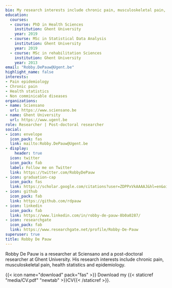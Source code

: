 ```yaml
---
bio: My research interests include chronic pain, musculoskeletal pain, health statistics and epidemiology.
education:
  courses:
  - course: PhD in Health Sciences
    institution: Ghent University
    year: 2019
  - course: MSc in Statistical Data Analysis
    institution: Ghent University
    year: 2019
  - course: MSc in rehabilitation Sciences
    institution: Ghent University
    year: 2013
email: "Robby.DePauw@Ugent.be"
highlight_name: false
interests:
- Pain epidemiology
- Chronic pain
- Health statistics
- Non comminicable diseases
organizations:
- name: Sciensano
  url: https://www.sciensano.be
- name: Ghent University
  url: https://www.ugent.be
role: Researcher | Post-doctoral researcher
social:
- icon: envelope
  icon_pack: fas
  link: mailto:Robby.DePauw@Ugent.be
- display:
    header: true
  icon: twitter
  icon_pack: fab
  label: Follow me on Twitter
  link: https://twitter.com/RobbyDePauw
- icon: graduation-cap
  icon_pack: fas
  link: https://scholar.google.com/citations?user=ZDPPxVkAAAAJ&hl=en&oi=ao
- icon: github
  icon_pack: fab
  link: https://github.com/rdpauw
- icon: linkedin
  icon_pack: fab
  link: https://www.linkedin.com/in/robby-de-pauw-8b0a0287/
- icon: researchgate
  icon_pack: fab
  link: https://www.researchgate.net/profile/Robby-De-Pauw
superuser: true
title: Robby De Pauw
---
```


Robby De Pauw is a researcher at Sciensano and a post-doctoral researcher at Ghent University. His research interests include chronic pain, musculoskeletal pain, health statistics and epidemiology.

{{< icon name="download" pack="fas" >}} Download my {{< staticref "media/CV.pdf" "newtab" >}}CV{{< /staticref >}}.
